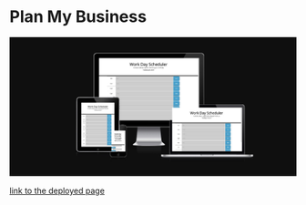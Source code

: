 # Plan My Business

![Am I Responsive image](./assets/images/res.jpg)


[link to the deployed page](https://abbyedxcmk.github.io/PlanMyBusiness/)
